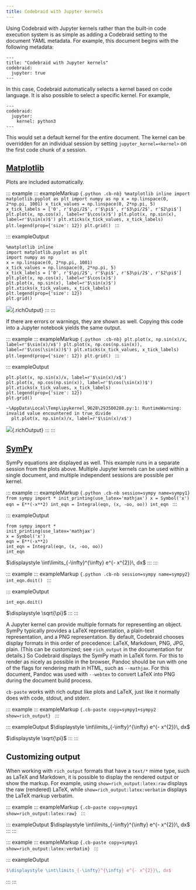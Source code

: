 ```yaml
---
title: Codebraid with Jupyter kernels
---
```


Using Codebraid with Jupyter kernels rather than the built-in code
execution system is as simple as adding a Codebraid setting to the
document YAML metadata. For example, this document begins with the
following metadata:

    ---
    title: "Codebraid with Jupyter kernels"
    codebraid:
      jupyter: true
    ---

In this case, Codebraid automatically selects a kernel based on code
language. It is also possible to select a specific kernel. For example,

    ---
    codebraid:
      jupyter:
        kernel: python3
    ---

This would set a default kernel for the entire document. The kernel can
be overridden for an individual session by setting
`jupyter_kernel=<kernel>` on the first code chunk of a session.

## [Matplotlib](https://matplotlib.org/)

Plots are included automatically.

::: example
::: exampleMarkup
    ```{.python .cb-nb}
    %matplotlib inline
    import matplotlib.pyplot as plt
    import numpy as np
    x = np.linspace(0, 2*np.pi, 1001)
    x_tick_values = np.linspace(0, 2*np.pi, 5)
    x_tick_labels = ['0', r'$\pi/2$', r'$\pi$', r'$3\pi/2$', r'$2\pi$']
    plt.plot(x, np.cos(x), label=r'$\cos(x)$')
    plt.plot(x, np.sin(x), label=r'$\sin(x)$')
    plt.xticks(x_tick_values, x_tick_labels)
    plt.legend(prop={'size': 12})
    plt.grid()
    ```
:::

::: exampleOutput
``` {.python .numberLines startFrom="1"}
%matplotlib inline
import matplotlib.pyplot as plt
import numpy as np
x = np.linspace(0, 2*np.pi, 1001)
x_tick_values = np.linspace(0, 2*np.pi, 5)
x_tick_labels = ['0', r'$\pi/2$', r'$\pi$', r'$3\pi/2$', r'$2\pi$']
plt.plot(x, np.cos(x), label=r'$\cos(x)$')
plt.plot(x, np.sin(x), label=r'$\sin(x)$')
plt.xticks(x_tick_values, x_tick_labels)
plt.legend(prop={'size': 12})
plt.grid()
```

![](_codebraid/af3e4fc27886525a/python3--001-01.png){.richOutput}
:::
:::

If there are errors or warnings, they are shown as well. Copying this
code into a Jupyter notebook yields the same output.

::: example
::: exampleMarkup
    ```{.python .cb-nb}
    plt.plot(x, np.sin(x)/x, label=r'$\sin(x)/x$')
    plt.plot(x, np.cos(np.sin(x)), label=r'$\cos(\sin(x))$')
    plt.xticks(x_tick_values, x_tick_labels)
    plt.legend(prop={'size': 12})
    plt.grid()
    ```
:::

::: exampleOutput
``` {.python .numberLines startFrom="12"}
plt.plot(x, np.sin(x)/x, label=r'$\sin(x)/x$')
plt.plot(x, np.cos(np.sin(x)), label=r'$\cos(\sin(x))$')
plt.xticks(x_tick_values, x_tick_labels)
plt.legend(prop={'size': 12})
plt.grid()
```

``` stderr
~\AppData\Local\Temp\ipykernel_9628\293500280.py:1: RuntimeWarning: invalid value encountered in true_divide
  plt.plot(x, np.sin(x)/x, label=r'$\sin(x)/x$')
```

![](_codebraid/af3e4fc27886525a/python3--002-01.png){.richOutput}
:::
:::

## [SymPy](https://www.sympy.org/)

SymPy equations are displayed as well. This example runs in a separate
session from the plots above. Multiple Jupyter kernels can be used
within a single document, and multiple independent sessions are possible
per kernel.

::: example
::: exampleMarkup
    ```{.python .cb-nb session=sympy name=sympy1}
    from sympy import *
    init_printing(use_latex='mathjax')
    x = Symbol('x')
    eqn = E**(-x**2)
    int_eqn = Integral(eqn, (x, -oo, oo))
    int_eqn
    ```
:::

::: exampleOutput
``` {.python .numberLines startFrom="1"}
from sympy import *
init_printing(use_latex='mathjax')
x = Symbol('x')
eqn = E**(-x**2)
int_eqn = Integral(eqn, (x, -oo, oo))
int_eqn
```

$\displaystyle \int\limits_{-\infty}^{\infty} e^{- x^{2}}\, dx$
:::
:::

::: example
::: exampleMarkup
    ```{.python .cb-nb session=sympy name=sympy2}
    int_eqn.doit()
    ```
:::

::: exampleOutput
``` {.python .numberLines startFrom="7"}
int_eqn.doit()
```

$\displaystyle \sqrt{\pi}$
:::
:::

A Jupyter kernel can provide multiple formats for representing an
object. SymPy typically provides a LaTeX representation, a plain-text
representation, and a PNG representation. By default, Codebraid chooses
display formats in this order of precedence: LaTeX, Markdown, PNG, JPG,
plain. (This can be customized; see `rich_output` in the documentation
for details.) So Codebraid displays the SymPy math in LaTeX form. For
this to render as nicely as possible in the browser, Pandoc should be
run with one of the flags for rendering math in HTML, such as
`--mathjax`. For this document, Pandoc was used with `--webtex` to
convert LaTeX into PNG during the document build process.

`cb-paste` works with rich output like plots and LaTeX, just like it
normally does with code, stdout, and stderr.

::: example
::: exampleMarkup
    ```{.cb-paste copy=sympy1+sympy2 show=rich_output}
    ```
:::

::: exampleOutput
$\displaystyle \int\limits_{-\infty}^{\infty} e^{- x^{2}}\, dx$

$\displaystyle \sqrt{\pi}$
:::
:::

## Customizing output

When working with `rich_output` formats that have a `text/*` mime type,
such as LaTeX and Markdown, it is possible to display the rendered
output or show the markup. For example, using
`show=rich_output:latex:raw` displays the raw (rendered) LaTeX, while
`show=rich_output:latex:verbatim` displays the LaTeX markup verbatim.

::: example
::: exampleMarkup
    ```{.cb-paste copy=sympy1 show=rich_output:latex:raw}
    ```
:::

::: exampleOutput
$\displaystyle \int\limits_{-\infty}^{\infty} e^{- x^{2}}\, dx$
:::
:::

::: example
::: exampleMarkup
    ```{.cb-paste copy=sympy1 show=rich_output:latex:verbatim}
    ```
:::

::: exampleOutput
``` latex
$\displaystyle \int\limits_{-\infty}^{\infty} e^{- x^{2}}\, dx$
```
:::
:::
